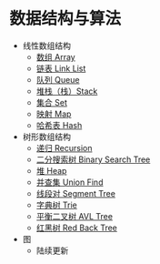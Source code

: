# 数据结构与算法  
- 线性数组结构  
  - [数组 Array](#/line-array.md)
  - [链表 Link List](#line-link-list)
  - [队列 Queue](#line-queue)
  - [堆栈（栈）Stack](#line-stack)
  - [集合 Set](#line-set)
  - [映射 Map](#line-map)
  - [哈希表 Hash](#line-hash)
- 树形数组结构  
  - [递归 Recursion](#tree-recursion)
  - [二分搜索树 Binary Search Tree](#tree-bst)
  - [堆 Heap](#tree-heap)
  - [并查集 Union Find](#tree-union-find)
  - [线段对 Segment Tree](#tree-segment-tree)
  - [字典树 Trie](#tree-trie)
  - [平衡二叉树 AVL Tree](#tree-avl-tree)
  - [红黑树 Red Back Tree](#tree-red-back-tree)
- 图 
  - 陆续更新

